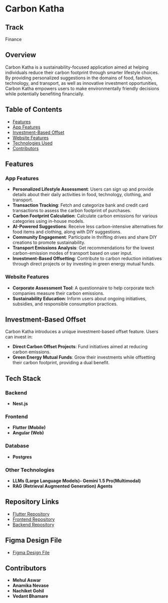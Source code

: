 # Carbon Katha

## Track
Finance

## Overview

Carbon Katha is a sustainability-focused application aimed at helping individuals reduce their carbon footprint through smarter lifestyle choices. By providing personalized suggestions in the domains of food, fashion, technology, and transport, as well as innovative investment opportunities, Carbon Katha empowers users to make environmentally friendly decisions while potentially benefiting financially.

## Table of Contents
- [Features](#features)
- [App Features](#app-features)
- [Investment-Based Offset](#investment-based-offset)
- [Website Features](#website-features)
- [Technologies Used](#tech-stack)
- [Contributors](#contributors)

## Features

### App Features
- **Personalized Lifestyle Assessment**: Users can sign up and provide details about their daily activities in food, technology, clothing, and transport.
- **Transaction Tracking**: Fetch and categorize bank and credit card transactions to assess the carbon footprint of purchases.
- **Carbon Footprint Calculation**: Calculate carbon emissions for various categories using in-house models.
- **AI-Powered Suggestions**: Receive less carbon-intensive alternatives for food items and clothing, along with DIY suggestions.
- **Community Engagement**: Participate in thrifting drives and share DIY creations to promote sustainability.
- **Transport Emissions Analysis**: Get recommendations for the lowest carbon-emission modes of transport based on user input.
- **Investment-Based Offsetting**: Contribute to carbon reduction initiatives through direct projects or by investing in green energy mutual funds.

### Website Features
- **Corporate Assessment Tool**: A questionnaire to help corporate tech companies measure their carbon emissions.
- **Sustainability Education**: Inform users about ongoing initiatives, subsidies, and responsible consumption practices.

## Investment-Based Offset

Carbon Katha introduces a unique investment-based offset feature. Users can invest in:
- **Direct Carbon Offset Projects**: Fund initiatives aimed at reducing carbon emissions.
- **Green Energy Mutual Funds**: Grow their investments while offsetting their carbon footprint, providing a dual benefit.

## Tech Stack

### Backend
- **Nest.js**

### Frontend
- **Flutter (Mobile)**
- **Angular (Web)**

### Database
- **Postgres**

### Other Technologies
- **LLMs (Large Language Models)- Gemini 1.5 Pro(Multimodal)**
- **RAG (Retrieval Augmented Generation) Agents**

## Repository Links

- [Flutter Repository](https://github.com/nachiket-gohil/carbonkatha-flutter)
- [Frontend Repository](https://github.com/jutikapatil16/carbonkatha)
- [Backend Repository](https://github.com/Dark-Knight11/carbon-glow)

## Figma Design File

- [Figma Design File](https://www.figma.com/design/75EkpaBxG83RYmf2Xx0WvM/Solution-challenge?t=wVZmIClXAXAglMno-0)

## Contributors

- **Mehul Aswar**
- **Anamika Nevase**
- **Nachiket Gohil**
- **Vedant Bhamare**
